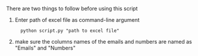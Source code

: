 There are two things to follow before using this script

1. Enter path of excel file as command-line argument

         python script.py "path to excel file"
     
2. make sure the columns names of the emails and numbers are named as "Emails" and "Numbers"
